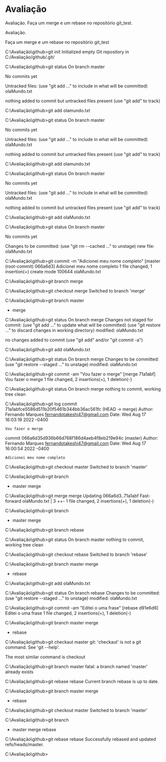 # Avaliação
Avaliação. Faça um merge e um rebase no repositório git_test.


Avaliação.

Faça um merge e um rebase no
repositório git_test




C:\Avaliação\github>git init
Initialized empty Git repository in C:/Avaliação/github/.git/

C:\Avaliação\github>git status
On branch master

No commits yet

Untracked files:
  (use "git add <file>..." to include in what will be committed)
        olaMundo.txt

nothing added to commit but untracked files present (use "git add" to track)

C:\Avaliação\github>git add olamundo.txt

C:\Avaliação\github>git status
On branch master

No commits yet

Untracked files:
  (use "git add <file>..." to include in what will be committed)
        olaMundo.txt

nothing added to commit but untracked files present (use "git add" to track)

C:\Avaliação\github>git add olamundo.txt

C:\Avaliação\github>git status
On branch master

No commits yet

Untracked files:
  (use "git add <file>..." to include in what will be committed)
        olaMundo.txt

nothing added to commit but untracked files present (use "git add" to track)

C:\Avaliação\github>git add olaMundo.txt

C:\Avaliação\github>git status
On branch master

No commits yet

Changes to be committed:
  (use "git rm --cached <file>..." to unstage)
        new file:   olaMundo.txt


C:\Avaliação\github>git commit -m "Adicionei meu nome completo"
[master (root-commit) 066a6d3] Adicionei meu nome completo
 1 file changed, 1 insertion(+)
 create mode 100644 olaMundo.txt

C:\Avaliação\github>git branch merge

C:\Avaliação\github>git checkout merge
Switched to branch 'merge'

C:\Avaliação\github>git branch
  master
* merge

C:\Avaliação\github>git status
On branch merge
Changes not staged for commit:
  (use "git add <file>..." to update what will be committed)
  (use "git restore <file>..." to discard changes in working directory)
        modified:   olaMundo.txt

no changes added to commit (use "git add" and/or "git commit -a")

C:\Avaliação\github>git add olaMundo.txt

C:\Avaliação\github>git status
On branch merge
Changes to be committed:
  (use "git restore --staged <file>..." to unstage)
        modified:   olaMundo.txt


C:\Avaliação\github>git commit -am "Vou fazer o merge"
[merge 71a1abf] Vou fazer o merge
 1 file changed, 2 insertions(+), 1 deletion(-)

C:\Avaliação\github>git status
On branch merge
nothing to commit, working tree clean

C:\Avaliação\github>git log
commit 71a1abfce5586d511b20f5461b344bb36ac561fc (HEAD -> merge)
Author: Fernando Marques <fernandotakeshi47@gmail.com>
Date:   Wed Aug 17 16:03:19 2022 -0400

    Vou fazer o merge

commit 066a6d35d936b66d768f186d4aeb4f8eb219e94c (master)
Author: Fernando Marques <fernandotakeshi47@gmail.com>
Date:   Wed Aug 17 16:00:54 2022 -0400

    Adicionei meu nome completo

C:\Avaliação\github>git checkout master
Switched to branch 'master'

C:\Avaliação\github>git branch
* master
  merge

C:\Avaliação\github>git merge merge
Updating 066a6d3..71a1abf
Fast-forward
 olaMundo.txt | 3 ++-
 1 file changed, 2 insertions(+), 1 deletion(-)

C:\Avaliação\github>git branch
* master
  merge

C:\Avaliação\github>git branch rebase

C:\Avaliação\github>git status
On branch master
nothing to commit, working tree clean

C:\Avaliação\github>git checkout rebase
Switched to branch 'rebase'

C:\Avaliação\github>git branch
  master
  merge
* rebase

C:\Avaliação\github>git add olaMundo.txt

C:\Avaliação\github>git status
On branch rebase
Changes to be committed:
  (use "git restore --staged <file>..." to unstage)
        modified:   olaMundo.txt


C:\Avaliação\github>git commit -am "Editei o uma frase"
[rebase d91e6d6] Editei o uma frase
 1 file changed, 2 insertions(+), 1 deletion(-)

C:\Avaliação\github>git branch
  master
  merge
* rebase

C:\Avaliação\github>git checkaut master
git: 'checkaut' is not a git command. See 'git --help'.

The most similar command is
        checkout

C:\Avaliação\github>git branch master
fatal: a branch named 'master' already exists

C:\Avaliação\github>git rebase rebase
Current branch rebase is up to date.

C:\Avaliação\github>git branch
  master
  merge
* rebase

C:\Avaliação\github>git checkout master
Switched to branch 'master'

C:\Avaliação\github>git branch
* master
  merge
  rebase

C:\Avaliação\github>git rebase rebase
Successfully rebased and updated refs/heads/master.

C:\Avaliação\github>